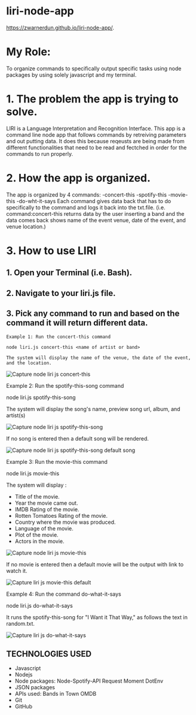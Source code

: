 # liri-node-app 
https://zwarnerdun.github.io/liri-node-app/.

# My Role:

   To organize commands to specifically output specific tasks using node packages by using solely javascript and my terminal.
   
# 1. The problem the app is trying to solve.

   LIRI is a Language Interpretation and Recognition Interface. This app is a command line node app that follows commands by retreiving parameters and out putting data. It does this because reqeusts are being made from different functionalities that need to be read and fectched in order for the commands to run properly.

# 2. How the app is organized.

   The app is organized by 4 commands:
   -concert-this
   -spotify-this
   -movie-this
   -do-wht-it-says
   Each command gives data back that has to do specifically to the command and logs it back into the txt.file. (i.e. command:concert-this returns data by the user inserting a band and the data comes back shows name of the event venue, date of the event, and venue location.)

# 3. How to use LIRI

   ## 1. Open your Terminal (i.e. Bash). 
   ## 2. Navigate to your liri.js file.
   ## 3. Pick any command to run and based on the command it will return different data.
    
    Example 1: Run the concert-this command

    node liri.js concert-this <name of artist or band>

    The system will display the name of the venue, the date of the event, and the location. 

   ![Capture node liri js concert-this](https://user-images.githubusercontent.com/49568886/60553840-03756a00-9d03-11e9-8ca2-1d9f12a52c5a.PNG)


   Example 2: Run the spotify-this-song command
   
   node liri.js spotify-this-song <song name here>
   
   The system will display the song's name, preview song url, album, and artist(s)

   
![Capture node liri js spotify-this-song](https://user-images.githubusercontent.com/49568886/60612477-b3e07e00-9d96-11e9-9e9e-e4081f1f1d8a.PNG)
   
   
   If no song is entered then a default song will be rendered. 
   
   ![Capture node liri js spotify-this-song default song](https://user-images.githubusercontent.com/49568886/60612489-b8a53200-9d96-11e9-9bdb-8f29e15e0dea.PNG)
   
   Example 3: Run the movie-this command
   
   node liri.js movie-this <movie name here>
   
   The system will display :
   
   * Title of the movie.
   * Year the movie came out.
   * IMDB Rating of the movie.
   * Rotten Tomatoes Rating of the movie.
   * Country where the movie was produced.
   * Language of the movie.
   * Plot of the movie.
   * Actors in the movie.
   
   ![Capture node liri js movie-this](https://user-images.githubusercontent.com/49568886/60611483-66fba800-9d94-11e9-985b-f8a8513e14d5.PNG)
   
   If no movie is entered then a default movie will be the output with link to watch it. 
   
![Capture liri js movie-this default](https://user-images.githubusercontent.com/49568886/60611491-69f69880-9d94-11e9-8781-12b30529a029.PNG)

   Example 4: Run the command do-what-it-says
   
   node liri.js do-what-it-says
   
   It runs the spotify-this-song for "I Want it That Way," as follows the text in random.txt.
   
   ![Capture liri js do-what-it-says](https://user-images.githubusercontent.com/49568886/60611498-6ebb4c80-9d94-11e9-9f59-650d7330203f.PNG)

   ## TECHNOLOGIES USED
   * Javascript
   * Nodejs
   * Node packages:
      Node-Spotify-API
      Request
      Moment
      DotEnv
   * JSON packages
   * APIs used:
      Bands in Town
      OMDB
   * Git
   * GitHub
   
   
   
 
